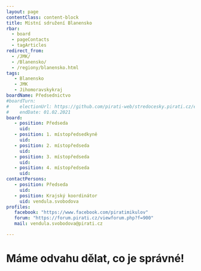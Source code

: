 ```yaml
---
layout: page
contentClass: content-block
title: Místní sdružení Blanensko
rbar:
  - board
  - pageContacts
  - tagArticles
redirect_from:
  - /JMK/
  - /Blanensko/
  - /regiony/blanensko.html
tags:
   - Blanensko
   - JMK
   - Jihomoravskykraj
boardName: Předsednictvo
#boardTurn:
#    electionUrl: https://github.com/pirati-web/stredocesky.pirati.cz/edit/master/kladno/index.md
#    endDate: 01.02.2021
board:
   - position: Předseda
     uid: 
   - position: 1. místopředsedkyně
     uid: 
   - position: 2. místopředseda
     uid: 
   - position: 3. místopředseda
     uid: 
   - position: 4. místopředseda
     uid: 
contactPersons:
   - position: Předseda
     uid: 
   - position: Krajský koordinátor
     uid: vendula.svobodova
profiles:
   facebook: "https://www.facebook.com/piratimikulov"
   forum: "https://forum.pirati.cz/viewforum.php?f=900"
   mail: vendula.svobodova@pirati.cz

---
```


# Máme odvahu dělat, co je správné!
